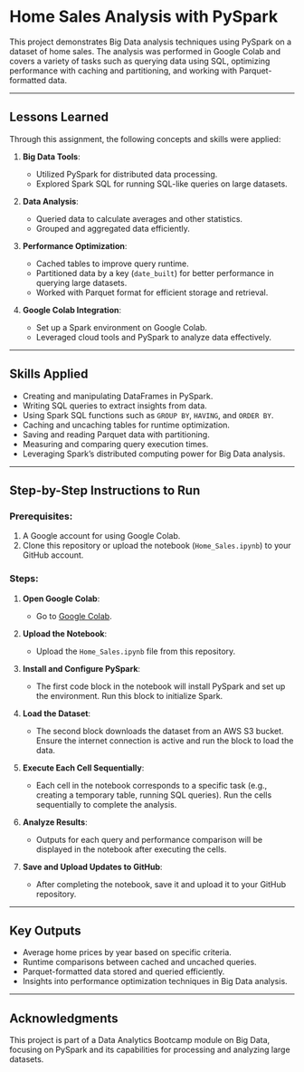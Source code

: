 # Home Sales Analysis with PySpark

This project demonstrates Big Data analysis techniques using PySpark on a dataset of home sales. The analysis was performed in Google Colab and covers a variety of tasks such as querying data using SQL, optimizing performance with caching and partitioning, and working with Parquet-formatted data.

---

## **Lessons Learned**

Through this assignment, the following concepts and skills were applied:

1. **Big Data Tools**:
   - Utilized PySpark for distributed data processing.
   - Explored Spark SQL for running SQL-like queries on large datasets.

2. **Data Analysis**:
   - Queried data to calculate averages and other statistics.
   - Grouped and aggregated data efficiently.

3. **Performance Optimization**:
   - Cached tables to improve query runtime.
   - Partitioned data by a key (`date_built`) for better performance in querying large datasets.
   - Worked with Parquet format for efficient storage and retrieval.

4. **Google Colab Integration**:
   - Set up a Spark environment on Google Colab.
   - Leveraged cloud tools and PySpark to analyze data effectively.

---

## **Skills Applied**

- Creating and manipulating DataFrames in PySpark.
- Writing SQL queries to extract insights from data.
- Using Spark SQL functions such as `GROUP BY`, `HAVING`, and `ORDER BY`.
- Caching and uncaching tables for runtime optimization.
- Saving and reading Parquet data with partitioning.
- Measuring and comparing query execution times.
- Leveraging Spark’s distributed computing power for Big Data analysis.

---

## **Step-by-Step Instructions to Run**

### Prerequisites:
1. A Google account for using Google Colab.
2. Clone this repository or upload the notebook (`Home_Sales.ipynb`) to your GitHub account.

### Steps:
1. **Open Google Colab**:
   - Go to [Google Colab](https://colab.research.google.com).

2. **Upload the Notebook**:
   - Upload the `Home_Sales.ipynb` file from this repository.

3. **Install and Configure PySpark**:
   - The first code block in the notebook will install PySpark and set up the environment. Run this block to initialize Spark.

4. **Load the Dataset**:
   - The second block downloads the dataset from an AWS S3 bucket. Ensure the internet connection is active and run the block to load the data.

5. **Execute Each Cell Sequentially**:
   - Each cell in the notebook corresponds to a specific task (e.g., creating a temporary table, running SQL queries). Run the cells sequentially to complete the analysis.

6. **Analyze Results**:
   - Outputs for each query and performance comparison will be displayed in the notebook after executing the cells.

7. **Save and Upload Updates to GitHub**:
   - After completing the notebook, save it and upload it to your GitHub repository.

---

## **Key Outputs**

- Average home prices by year based on specific criteria.
- Runtime comparisons between cached and uncached queries.
- Parquet-formatted data stored and queried efficiently.
- Insights into performance optimization techniques in Big Data analysis.

---

## **Acknowledgments**

This project is part of a Data Analytics Bootcamp module on Big Data, focusing on PySpark and its capabilities for processing and analyzing large datasets.
